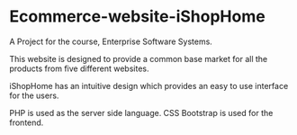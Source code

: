 # Ecommerce-website-iShopHome
A Project for the course, Enterprise Software Systems. 

This website is designed to provide a common base market for all the products from five different websites. 

iShopHome has an intuitive design which provides an easy to use interface for the users.

PHP is used as the server side language. CSS Bootstrap is used for the frontend.   

